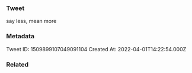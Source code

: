 ### Tweet
say less, mean more

### Metadata
Tweet ID: 1509899107049091104
Created At: 2022-04-01T14:22:54.000Z

### Related

